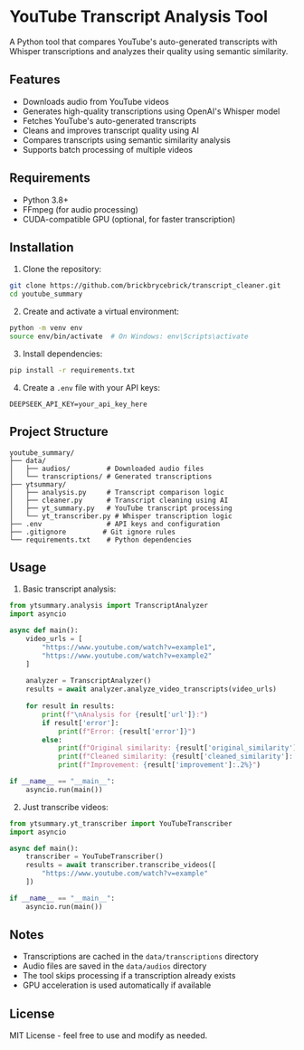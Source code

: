 # YouTube Transcript Analysis Tool

A Python tool that compares YouTube's auto-generated transcripts with Whisper transcriptions and analyzes their quality using semantic similarity.

## Features

- Downloads audio from YouTube videos
- Generates high-quality transcriptions using OpenAI's Whisper model
- Fetches YouTube's auto-generated transcripts
- Cleans and improves transcript quality using AI
- Compares transcripts using semantic similarity analysis
- Supports batch processing of multiple videos

## Requirements

- Python 3.8+
- FFmpeg (for audio processing)
- CUDA-compatible GPU (optional, for faster transcription)

## Installation

1. Clone the repository:
```bash
git clone https://github.com/brickbrycebrick/transcript_cleaner.git
cd youtube_summary
```

2. Create and activate a virtual environment:
```bash
python -m venv env
source env/bin/activate  # On Windows: env\Scripts\activate
```

3. Install dependencies:
```bash
pip install -r requirements.txt
```

4. Create a `.env` file with your API keys:
```
DEEPSEEK_API_KEY=your_api_key_here
```

## Project Structure

```
youtube_summary/
├── data/
│   ├── audios/         # Downloaded audio files
│   └── transcriptions/ # Generated transcriptions
├── ytsummary/
│   ├── analysis.py     # Transcript comparison logic
│   ├── cleaner.py      # Transcript cleaning using AI
│   ├── yt_summary.py   # YouTube transcript processing
│   └── yt_transcriber.py # Whisper transcription logic
├── .env                # API keys and configuration
├── .gitignore         # Git ignore rules
└── requirements.txt    # Python dependencies
```

## Usage

1. Basic transcript analysis:
```python
from ytsummary.analysis import TranscriptAnalyzer
import asyncio

async def main():
    video_urls = [
        "https://www.youtube.com/watch?v=example1",
        "https://www.youtube.com/watch?v=example2"
    ]
    
    analyzer = TranscriptAnalyzer()
    results = await analyzer.analyze_video_transcripts(video_urls)
    
    for result in results:
        print(f"\nAnalysis for {result['url']}:")
        if result['error']:
            print(f"Error: {result['error']}")
        else:
            print(f"Original similarity: {result['original_similarity']:.2%}")
            print(f"Cleaned similarity: {result['cleaned_similarity']:.2%}")
            print(f"Improvement: {result['improvement']:.2%}")

if __name__ == "__main__":
    asyncio.run(main())
```

2. Just transcribe videos:
```python
from ytsummary.yt_transcriber import YouTubeTranscriber
import asyncio

async def main():
    transcriber = YouTubeTranscriber()
    results = await transcriber.transcribe_videos([
        "https://www.youtube.com/watch?v=example"
    ])

if __name__ == "__main__":
    asyncio.run(main())
```

## Notes

- Transcriptions are cached in the `data/transcriptions` directory
- Audio files are saved in the `data/audios` directory
- The tool skips processing if a transcription already exists
- GPU acceleration is used automatically if available

## License

MIT License - feel free to use and modify as needed. 